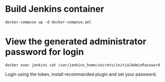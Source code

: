 # Build Jenkins container
```
docker-compose up -d docker-compose.yml
```
# View the generated administrator password for login
```
docker exec jenkins cat /var/jenkins_home/secrets/initialAdminPassword
```

Login using the token, install recommanded plugin and set your password.
